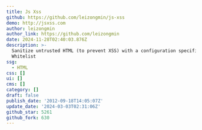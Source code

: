 ```yaml
---
title: Js Xss
github: https://github.com/leizongmin/js-xss
demo: http://jsxss.com
author: leizongmin
author_link: https://github.com/leizongmin
date: 2024-11-28T02:40:03.876Z
description: >-
  Sanitize untrusted HTML (to prevent XSS) with a configuration specified by a
  Whitelist
ssg:
  - HTML
css: []
ui: []
cms: []
category: []
draft: false
publish_date: '2012-09-18T14:05:07Z'
update_date: '2024-03-03T02:31:06Z'
github_star: 5261
github_fork: 630
---
```


